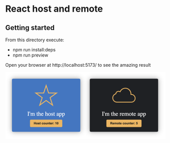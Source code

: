 # React host and remote

## Getting started

From this directory execute:

- npm run install:deps
- npm run preview

Open your browser at http://localhost:5173/ to see the amazing result

![screenshot](docs/screenshot.png)
